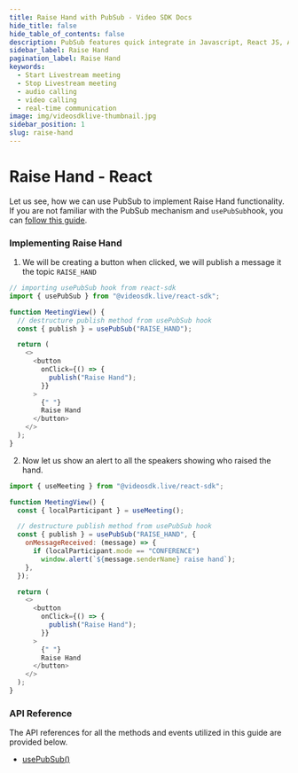 ```yaml
---
title: Raise Hand with PubSub - Video SDK Docs
hide_title: false
hide_table_of_contents: false
description: PubSub features quick integrate in Javascript, React JS, Android, IOS, React Native, Flutter with Video SDK to add live video & audio conferencing to your applications.
sidebar_label: Raise Hand
pagination_label: Raise Hand
keywords:
  - Start Livestream meeting
  - Stop Livestream meeting
  - audio calling
  - video calling
  - real-time communication
image: img/videosdklive-thumbnail.jpg
sidebar_position: 1
slug: raise-hand
---
```


# Raise Hand - React

Let us see, how we can use PubSub to implement Raise Hand functionality. If you are not familiar with the PubSub mechanism and `usePubSub`hook, you can [follow this guide](/react/guide/video-and-audio-calling-api-sdk/collaboration-in-meeting/pubsub).

### Implementing Raise Hand

1. We will be creating a button when clicked, we will publish a message it the topic `RAISE_HAND`

```js
// importing usePubSub hook from react-sdk
import { usePubSub } from "@videosdk.live/react-sdk";

function MeetingView() {
  // destructure publish method from usePubSub hook
  const { publish } = usePubSub("RAISE_HAND");

  return (
    <>
      <button
        onClick={() => {
          publish("Raise Hand");
        }}
      >
        {" "}
        Raise Hand
      </button>
    </>
  );
}
```

2. Now let us show an alert to all the speakers showing who raised the hand.

```js
import { useMeeting } from "@videosdk.live/react-sdk";

function MeetingView() {
  const { localParticipant } = useMeeting();

  // destructure publish method from usePubSub hook
  const { publish } = usePubSub("RAISE_HAND", {
    onMessageReceived: (message) => {
      if (localParticipant.mode == "CONFERENCE")
        window.alert(`${message.senderName} raise hand`);
    },
  });

  return (
    <>
      <button
        onClick={() => {
          publish("Raise Hand");
        }}
      >
        {" "}
        Raise Hand
      </button>
    </>
  );
}
```

### API Reference

The API references for all the methods and events utilized in this guide are provided below.

- [usePubSub()](/react/api/sdk-reference/use-pubsub)
